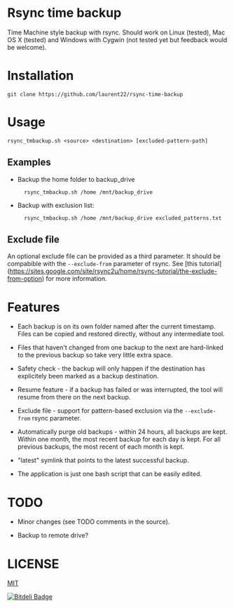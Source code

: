 # Rsync time backup

Time Machine style backup with rsync. Should work on Linux (tested), Mac OS X (tested) and Windows with Cygwin (not tested yet but feedback would be welcome).

# Installation

	git clone https://github.com/laurent22/rsync-time-backup

# Usage

	rsync_tmbackup.sh <source> <destination> [excluded-pattern-path]

## Examples
	
* Backup the home folder to backup_drive
	
		rsync_tmbackup.sh /home /mnt/backup_drive  

* Backup with exclusion list:
	
		rsync_tmbackup.sh /home /mnt/backup_drive excluded_patterns.txt
	
## Exclude file

An optional exclude file can be provided as a third parameter. It should be compabible with the `--exclude-from` parameter of rsync. See [this tutorial] (https://sites.google.com/site/rsync2u/home/rsync-tutorial/the-exclude-from-option) for more information.

# Features

* Each backup is on its own folder named after the current timestamp. Files can be copied and restored directly, without any intermediate tool.

* Files that haven't changed from one backup to the next are hard-linked to the previous backup so take very little extra space.

* Safety check - the backup will only happen if the destination has explicitely been marked as a backup destination.

* Resume feature - if a backup has failed or was interrupted, the tool will resume from there on the next backup.

* Exclude file - support for pattern-based exclusion via the `--exclude-from` rsync parameter.

* Automatically purge old backups - within 24 hours, all backups are kept. Within one month, the most recent backup for each day is kept. For all previous backups, the most recent of each month is kept.

* "latest" symlink that points to the latest successful backup.

* The application is just one bash script that can be easily edited.

# TODO

* Minor changes (see TODO comments in the source).

* Backup to remote drive?

# LICENSE

[MIT](http://opensource.org/licenses/MIT)

[![Bitdeli Badge](https://d2weczhvl823v0.cloudfront.net/laurent22/rsync-time-backup/trend.png)](https://bitdeli.com/free "Bitdeli Badge")

